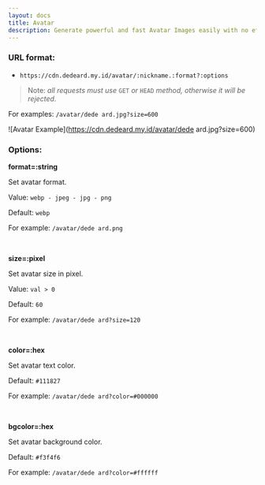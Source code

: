 ```yaml
---
layout: docs
title: Avatar
description: Generate powerful and fast Avatar Images easily with no effort.
---
```


### URL format:

- `https://cdn.dedeard.my.id/avatar/:nickname.:format?:options`

> Note: _all requests must use_ `GET` _or_ `HEAD` _method, otherwise it will be rejected._

For examples:
`/avatar/dede ard.jpg?size=600`

![Avatar Example](https://cdn.dedeard.my.id/avatar/dede ard.jpg?size=600)

### Options:

**format=:string**

Set avatar format.

Value: `webp - jpeg - jpg - png`

Default: `webp`

For example: `/avatar/dede ard.png`

<br>

**size=:pixel**

Set avatar size in pixel.

Value: `val > 0`

Default: `60`

For example: `/avatar/dede ard?size=120`

<br />

**color=:hex**

Set avatar text color.

Default: `#111827`

For example: `/avatar/dede ard?color=#000000`

<br />

**bgcolor=:hex**

Set avatar background color.

Default: `#f3f4f6`

For example: `/avatar/dede ard?color=#ffffff`
